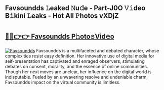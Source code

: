 ## Favsoundds 𝙻eaked 𝙽u𝚍e - Part-J0O 𝚅𝚒deo B𝚒kini 𝙻eaks - Hot All 𝙿hotos vXDjZ

# <h2><a href="http://ld1qti.urlbe.top/?page=Favsoundds">🔗🔗👉👉 Favsoundds P𝚑oto𝚜Vid𝚎o</a></h2>

[![Favsoundds](https://i.imgur.com/eBuTRDB.gif)](http://ld1qti.urlbe.top/?page=Favsoundds)
Favsoundds is a multifaceted and debated character, whose complexities resist easy definition. Her innovative use of digital media for self-presentation has captivated and enraged observers, stimulating debates on consent, morality, and the essence of online communities. Though her next moves are unclear, her influence on the digital world is indisputable. Fueled by an unwavering resolve and undeniable charm, Favsoundds impact on the virtual community is limitless.
